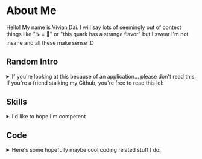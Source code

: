 # About Me

Hello! My name is Vivian Dai. I will say lots of seemingly out of context things like "☕ = 🍩" or "this quark has a strange flavor" but I swear I'm not insane and all these make sense :D

## Random Intro

<details>

<summary>If you're looking at this because of an application... please don't read this. If you're a friend stalking my Github, you're free to read this lol:</summary>

Visitors:

![visitors badge](https://visitor-badge.glitch.me/badge?page_id=https://github.com/vivian-dai)

I'm watching 👀

<sub>

Visitor badge from [https://github.com/jwenjian/visitor-badge](https://github.com/jwenjian/visitor-badge)

</sub>

Have you heard of the [million monkey theorem](https://en.wikipedia.org/wiki/Infinite_monkey_theorem) before? If you have a million monkeys who each spend a million years typing at a typewriter, somewhere, eventually, collectively, the entire works of Shakespeare will be typed out. In one of Janet Tashjian's works (I think this is right), it mentions the works of Shakespeare will not be the only thing that gets typed out. Somewhere along the way, several other important works will be typed out as well. However, most of the things the monkeys type is still giberish. This theorem is an accurate representation of how I work. I am but a mindless monkey who types things until things work. 🐒

</details>

## Skills

<details>

<summary>I'd like to hope I'm competent</summary>

I definitely know what I'm doing

<img src="./assets/java.svg" width="32">
<img src="./assets/python.svg" width="32">
<img src="./assets/html.svg" width="32">
<img src="./assets/css.svg" width="32">
<img src="./assets/js.svg" width="32">
<img src="./assets/git.svg" width="32">

</details>

## Code

<details>

<summary>Here's some hopefully maybe cool coding related stuff I do:</summary>

[![User stats](https://github-readme-stats.vercel.app/api?username=vivian-dai&show_icons=true&count_private=true&include_all_commits=true&theme=tokyonight&hide_rank=true)](https://github.com/anuraghazra/github-readme-stats)
[![Most used languages](https://github-readme-stats.vercel.app/api/top-langs/?username=vivian-dai&count_private=true&include_all_commits=true&theme=tokyonight&layout=compact&langs_count=8)](https://github.com/anuraghazra/github-readme-stats)

Most of my projects are probably in either Java or Python. If you exclude that one repository containing my group's final comp sci project for school, Python is by far my most used language.

<sub>

Thank you to [https://github.com/anuraghazra/github-readme-stats](https://github.com/anuraghazra/github-readme-stats) for the cards.

</sub>

### Hackathons

<details>

<summary>I think the right thing to say is "go check out my <a href="https://devpost.com/viviandai">Devpost</a>"</summary>

I guess I'll only list the hackathons where we won stuff:

[*YRHacks 2021*](https://yrhacks.devpost.com/): our team won the sustainabiity prize.

[![YRHacks](https://github-readme-stats.vercel.app/api/pin/?username=KathleenX7&repo=YRHacks&theme=tokyonight&show_owner=true)](https://github.com/KathleenX7/YRHacks)

</details>

### Writeups

A writeup written by me is most likely just a dump of thought process.

#### CTFs

<details>

<summary>I like attempting CTFs from time to time. The keyword here is definitely "attemping" since I'm not exactly great at them.</summary>

I plan to do more CTFs and only include major ones later.

[*PicoCTF 2021*](https://picoctf.org/competitions/2021-spring.html): our team ranked 353<sup>rd</sup> globally and 29<sup>th</sup> in Canada

[![PicoCTF 2021 writeup](https://github-readme-stats.vercel.app/api/pin/?username=vivian-dai&repo=picoCTF2021-Writeup&theme=tokyonight&show_owner=true)](https://vivian-dai.github.io/PicoCTF2021-Writeup/)

[*Angstrom CTF 2021*](https://2021.angstromctf.com/): a 100% random CTF I attended. My team ranked 457<sup>th</sup>

[![angstromCTF 2021 Writeup](https://github-readme-stats.vercel.app/api/pin/?username=vivian-dai&repo=angstromCTF-2021-Writeup&theme=tokyonight&show_owner=true)](https://github.com/vivian-dai/angstromCTF-2021-Writeup)

</details>

#### Others

<details>

<summary>My non CTF writeups I thought might be worth a mention</summary>

I swear I'm 100% qualified to be making writeups on other things:

[*Over the Wire Bandit*](https://overthewire.org/wargames/bandit/) is a nice beginner level Wargame. I'm probably mostly using the [writeup](https://www.notion.so/Over-the-Wire-Bandit-d532f721481b4c298be2cb7a4db65514) to figure out how to use other tools

[CCC](https://cemc.uwaterloo.ca/contests/past_contests.html#ccc) is the closest I'm ever going to get to competitive programming. I'll add more questions later.

[![CCC solutions](https://github-readme-stats.vercel.app/api/pin/?username=vivian-dai&repo=CCC-solutions&theme=tokyonight&show_owner=true)](https://github.com/vivian-dai/CCC-solutions)

</details>

</details>


<!--
**vivian-dai/vivian-dai** is a ✨ _special_ ✨ repository because its `README.md` (this file) appears on your GitHub profile.

Here are some ideas to get you started:

- 🔭 I’m currently working on ...
- 🌱 I’m currently learning ...
- 👯 I’m looking to collaborate on ...
- 🤔 I’m looking for help with ...
- 💬 Ask me about ...
- 📫 How to reach me: ...
- 😄 Pronouns: ...
- ⚡ Fun fact: ...
-->
